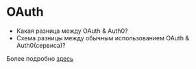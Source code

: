 # OAuth

* Какая разница между OAuth & Auth0?
* Схема разницы между обычным использованием OAuth & Auth0(сервиса)?

Более подробно [здесь](https://nikeweke.github.io/EXPA/authes/intro.html)


